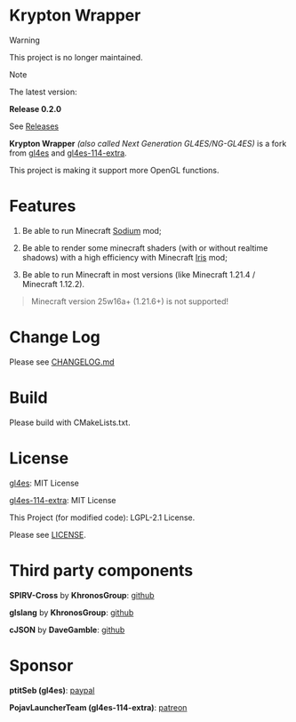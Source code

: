Krypton Wrapper
====

> [!WARNING]
> 
> This project is no longer maintained.

> [!NOTE]
> 
> The latest version:
> 
> **Release 0.2.0**
>
> See [Releases](https://github.com/YongHeng0430/NG-GL4ES/releases)

**Krypton Wrapper** *(also called Next Generation GL4ES/NG-GL4ES)* is a fork from [gl4es](https://github.com/ptitSeb/gl4es) and [gl4es-114-extra](https://github.com/PojavLauncherTeam/gl4es-114-extra). 

This project is making it support more OpenGL functions.

Features
====

1. Be able to run Minecraft [Sodium](https://github.com/CaffeineMC/sodium) mod;

2. Be able to render some minecraft shaders (with or without realtime shadows) with a high efficiency with Minecraft [Iris](https://github.com/IrisShaders/Iris) mod;

3. Be able to run Minecraft in most versions (like Minecraft 1.21.4 / Minecraft 1.12.2).

> Minecraft version 25w16a+ (1.21.6+) is not supported!

Change Log
===

Please see [CHANGELOG.md](https://github.com/BZLZHH/NG-GL4ES/blob/main/CHANGELOG.md)

Build
====

Please build with CMakeLists.txt.

License
====

[gl4es](https://github.com/ptitSeb/gl4es): MIT License

[gl4es-114-extra](https://github.com/PojavLauncherTeam/gl4es-114-extra): MIT License

This Project (for modified code): LGPL-2.1 License.

Please see [LICENSE](https://github.com/BZLZHH/NG-GL4ES/blob/main/LICENSE).

Third party components
====

**SPIRV-Cross** by **KhronosGroup**: [github](https://github.com/KhronosGroup/SPIRV-Cross)

**glslang** by **KhronosGroup**: [github](https://github.com/KhronosGroup/glslang)

**cJSON** by **DaveGamble**: [github](https://github.com/DaveGamble/cJSON)

Sponsor
====

**ptitSeb (gl4es)**: [paypal](https://paypal.me/0ptitSeb)

**PojavLauncherTeam (gl4es-114-extra)**: [patreon](https://patreon.com/pojavlauncher)
